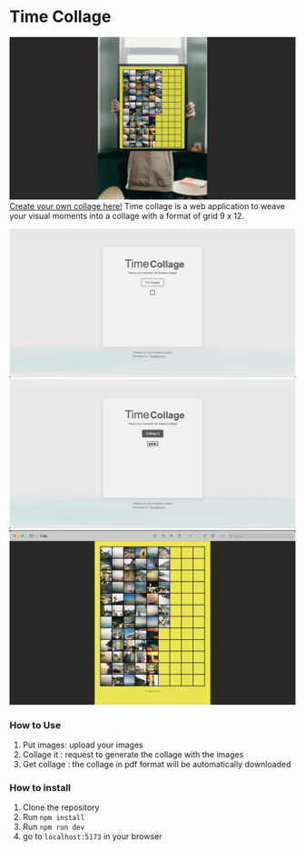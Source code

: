# Time Collage

![Time Collage Preview](./public/8.jpg)
[Create your own collage here!](https://timecollage.pages.dev/)
Time collage is a web application to weave your visual moments into a collage with a format of grid 9 x 12.

![Time Collage Preview](./public/1.jpg)
![Time Collage Preview](./public/2.jpg)
![Time Collage Preview](./public/9.jpg)

### How to Use

1. Put images: upload your images
2. Collage it : request to generate the collage with the images
3. Get collage : the collage in pdf format will be automatically downloaded

### How to install

1. Clone the repository
2. Run `npm install`
3. Run `npm run dev`
4. go to `localhost:5173` in your browser
